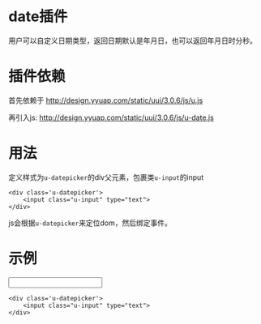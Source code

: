 # date插件

用户可以自定义日期类型，返回日期默认是年月日，也可以返回年月日时分秒。

# 插件依赖

首先依赖于 http://design.yyuap.com/static/uui/3.0.6/js/u.js


再引入js: http://design.yyuap.com/static/uui/3.0.6/js/u-date.js

# 用法

定义样式为`u-datepicker`的div父元素，包裹类`u-input`的input

```
<div class='u-datepicker'>
    <input class="u-input" type="text">
</div>

```

js会根据`u-datepicker`来定位dom，然后绑定事件。


# 示例



<div class="example-content"><div class='u-datepicker'>
    <input class="u-input" type="text">
</div>
</div>
<div class="examples-code"><pre><code>&lt;div class='u-datepicker'>
    &lt;input class="u-input" type="text">
&lt;/div></code></pre>
</div>






